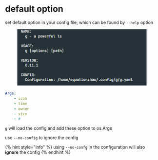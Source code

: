 # default option

set default option in your config file, which can be found by `--help` option

<figure><img src="../../.gitbook/assets/image.png" alt=""><figcaption></figcaption></figure>

```yaml
Args:
    - icon
    - time
    - owner
    - size
    - #
```

`g` will load the config and add these option to os.Args

use `--no-config` to ignore the config

{% hint style="info" %}
using `--no-confg` in the configuration will also **ignore** the config
{% endhint %}
